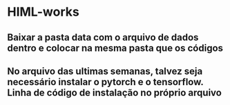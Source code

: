 # HIML-works

## Baixar a pasta data com o arquivo de dados dentro e colocar na mesma pasta que os códigos
## No arquivo das ultimas semanas, talvez seja necessário instalar o pytorch e o tensorflow. Linha de código de instalação no próprio arquivo
